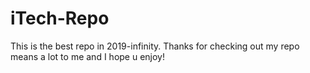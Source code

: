 # iTech-Repo
This is the best repo in 2019-infinity. Thanks for checking out my repo means a lot to me and I hope u enjoy!

